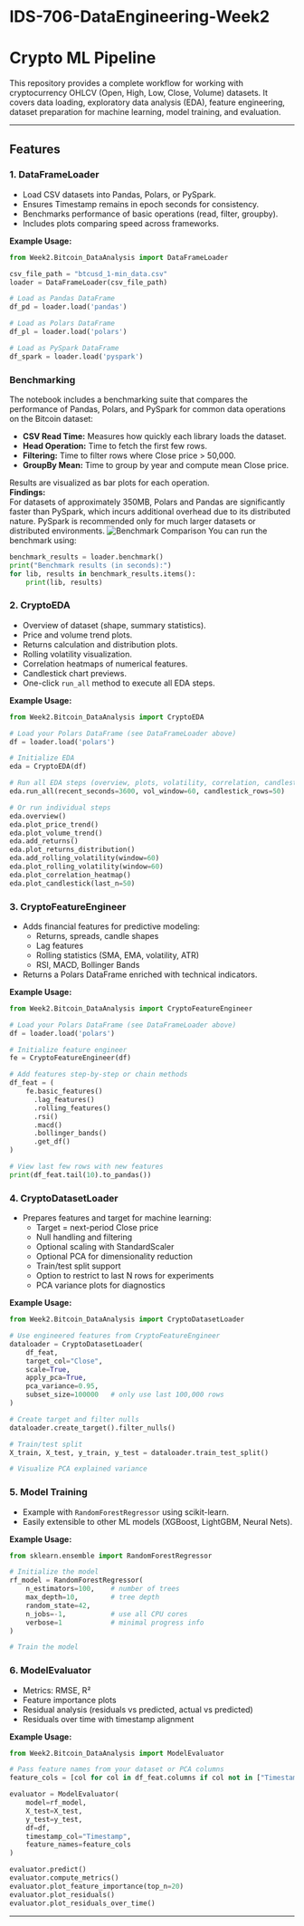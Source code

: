 # IDS-706-DataEngineering-Week2

# Crypto ML Pipeline

This repository provides a complete workflow for working with cryptocurrency OHLCV (Open, High, Low, Close, Volume) datasets. It covers data loading, exploratory data analysis (EDA), feature engineering, dataset preparation for machine learning, model training, and evaluation.

---
## Features

### 1. DataFrameLoader

- Load CSV datasets into Pandas, Polars, or PySpark.
- Ensures Timestamp remains in epoch seconds for consistency.
- Benchmarks performance of basic operations (read, filter, groupby).
- Includes plots comparing speed across frameworks.

**Example Usage:**
```python
from Week2.Bitcoin_DataAnalysis import DataFrameLoader

csv_file_path = "btcusd_1-min_data.csv"
loader = DataFrameLoader(csv_file_path)

# Load as Pandas DataFrame
df_pd = loader.load('pandas')

# Load as Polars DataFrame
df_pl = loader.load('polars')

# Load as PySpark DataFrame
df_spark = loader.load('pyspark')
```

### Benchmarking

The notebook includes a benchmarking suite that compares the performance of Pandas, Polars, and PySpark for common data operations on the Bitcoin dataset:

- **CSV Read Time:** Measures how quickly each library loads the dataset.
- **Head Operation:** Time to fetch the first few rows.
- **Filtering:** Time to filter rows where Close price > 50,000.
- **GroupBy Mean:** Time to group by year and compute mean Close price.

Results are visualized as bar plots for each operation.  
**Findings:**  
For datasets of approximately 350MB, Polars and Pandas are significantly faster than PySpark, which incurs additional overhead due to its distributed nature. PySpark is recommended only for much larger datasets or distributed environments.
![Benchmark Comparison](../Week2/assets/benchmark.png)
You can run the benchmark using:
```python
benchmark_results = loader.benchmark()
print("Benchmark results (in seconds):")
for lib, results in benchmark_results.items():
    print(lib, results)
```

### 2. CryptoEDA

- Overview of dataset (shape, summary statistics).
- Price and volume trend plots.
- Returns calculation and distribution plots.
- Rolling volatility visualization.
- Correlation heatmaps of numerical features.
- Candlestick chart previews.
- One-click `run_all` method to execute all EDA steps.

**Example Usage:**
```python
from Week2.Bitcoin_DataAnalysis import CryptoEDA

# Load your Polars DataFrame (see DataFrameLoader above)
df = loader.load('polars')

# Initialize EDA
eda = CryptoEDA(df)

# Run all EDA steps (overview, plots, volatility, correlation, candlestick)
eda.run_all(recent_seconds=3600, vol_window=60, candlestick_rows=50)

# Or run individual steps
eda.overview()
eda.plot_price_trend()
eda.plot_volume_trend()
eda.add_returns()
eda.plot_returns_distribution()
eda.add_rolling_volatility(window=60)
eda.plot_rolling_volatility(window=60)
eda.plot_correlation_heatmap()
eda.plot_candlestick(last_n=50)
```

### 3. CryptoFeatureEngineer

- Adds financial features for predictive modeling:
    - Returns, spreads, candle shapes
    - Lag features
    - Rolling statistics (SMA, EMA, volatility, ATR)
    - RSI, MACD, Bollinger Bands
- Returns a Polars DataFrame enriched with technical indicators.


**Example Usage:**
```python
from Week2.Bitcoin_DataAnalysis import CryptoFeatureEngineer

# Load your Polars DataFrame (see DataFrameLoader above)
df = loader.load('polars')

# Initialize feature engineer
fe = CryptoFeatureEngineer(df)

# Add features step-by-step or chain methods
df_feat = (
    fe.basic_features()
      .lag_features()
      .rolling_features()
      .rsi()
      .macd()
      .bollinger_bands()
      .get_df()
)

# View last few rows with new features
print(df_feat.tail(10).to_pandas())
```

### 4. CryptoDatasetLoader

- Prepares features and target for machine learning:
    - Target = next-period Close price
    - Null handling and filtering
    - Optional scaling with StandardScaler
    - Optional PCA for dimensionality reduction
    - Train/test split support
    - Option to restrict to last N rows for experiments
    - PCA variance plots for diagnostics

**Example Usage:**
```python
from Week2.Bitcoin_DataAnalysis import CryptoDatasetLoader

# Use engineered features from CryptoFeatureEngineer
dataloader = CryptoDatasetLoader(
    df_feat,
    target_col="Close",
    scale=True,
    apply_pca=True,
    pca_variance=0.95,
    subset_size=100000   # only use last 100,000 rows
)

# Create target and filter nulls
dataloader.create_target().filter_nulls()

# Train/test split
X_train, X_test, y_train, y_test = dataloader.train_test_split()

# Visualize PCA explained variance
```

### 5. Model Training

- Example with `RandomForestRegressor` using scikit-learn.
- Easily extensible to other ML models (XGBoost, LightGBM, Neural Nets).

**Example Usage:**
```python
from sklearn.ensemble import RandomForestRegressor

# Initialize the model
rf_model = RandomForestRegressor(
    n_estimators=100,    # number of trees
    max_depth=10,        # tree depth
    random_state=42,
    n_jobs=-1,           # use all CPU cores
    verbose=1            # minimal progress info
)

# Train the model
```
### 6. ModelEvaluator

- Metrics: RMSE, R²
- Feature importance plots
- Residual analysis (residuals vs predicted, actual vs predicted)
- Residuals over time with timestamp alignment

**Example Usage:**
```python
from Week2.Bitcoin_DataAnalysis import ModelEvaluator

# Pass feature names from your dataset or PCA columns
feature_cols = [col for col in df_feat.columns if col not in ["Timestamp", "target"]]

evaluator = ModelEvaluator(
    model=rf_model,
    X_test=X_test,
    y_test=y_test,
    df=df,
    timestamp_col="Timestamp",
    feature_names=feature_cols
)

evaluator.predict()
evaluator.compute_metrics()
evaluator.plot_feature_importance(top_n=20)
evaluator.plot_residuals()
evaluator.plot_residuals_over_time()
```

---
